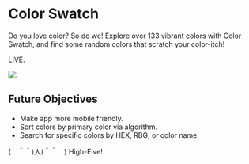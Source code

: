 # Color Swatch
Do you love color?  So do we!  Explore over 133 vibrant colors with Color Swatch, and find some random colors that scratch your color-itch!

[LIVE](https://kw-color-swatch.herokuapp.com/).

![](https://media3.giphy.com/media/sy9qzjyPzfi9NpkU3o/giphy.gif?cid=790b7611db5e09a6b41c2b1c8b8693d4e2313f0e8b5c2253&rid=giphy.gif)

## Future Objectives
* Make app more mobile friendly.
* Sort colors by primary color via algorithm.
* Search for specific colors by HEX, RBG, or color name.

(　＾＾)人(＾＾　) 
High-Five!
